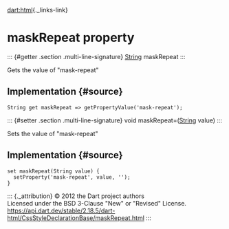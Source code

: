 [dart:html](../../dart-html/dart-html-library){._links-link}

maskRepeat property
===================

::: {#getter .section .multi-line-signature}
[String](../../dart-core/string-class) maskRepeat
:::

Gets the value of \"mask-repeat\"

Implementation {#source}
--------------

``` {.language-dart data-language="dart"}
String get maskRepeat => getPropertyValue('mask-repeat');
```

::: {#setter .section .multi-line-signature}
void maskRepeat=([String](../../dart-core/string-class) value)
:::

Sets the value of \"mask-repeat\"

Implementation {#source}
--------------

``` {.language-dart data-language="dart"}
set maskRepeat(String value) {
  setProperty('mask-repeat', value, '');
}
```

::: {._attribution}
© 2012 the Dart project authors\
Licensed under the BSD 3-Clause \"New\" or \"Revised\" License.\
<https://api.dart.dev/stable/2.18.5/dart-html/CssStyleDeclarationBase/maskRepeat.html>
:::
